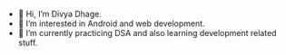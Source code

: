- 👋 Hi, I’m Divya Dhage.
- 👀 I’m interested in Android and web development.
- 🌱 I’m currently practicing DSA and also learning development related stuff.

<!---
ddhage/ddhage is a ✨ special ✨ repository because its `README.md` (this file) appears on your GitHub profile.
You can click the Preview link to take a look at your changes.
--->
